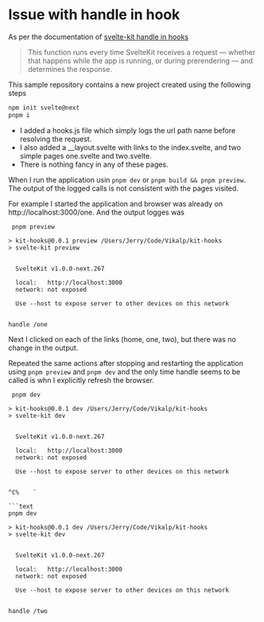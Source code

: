 # Issue with handle in hook

As per the documentation of [svelte-kit handle in hooks](https://kit.svelte.dev/docs/hooks#handle)

> This function runs every time SvelteKit receives a request — whether that happens while the app is running, or during prerendering — and determines the response.

This sample repository contains a new project created using the following steps

```bash
npm init svelte@next
pnpm i
```

- I added a hooks.js file which simply logs the url path name before resolving the request.
- I also added a \_\_layout.svelte with links to the index.svelte, and two simple pages one.svelte and two.svelte.
- There is nothing fancy in any of these pages.

When I run the application usin `pnpm dev` or `pnpm build && pnpm preview`. The output of the logged calls is not consistent with the pages visited.

For example I started the application and browser was already on http://localhost:3000/one. And the output logges was

```text
 pnpm preview

> kit-hooks@0.0.1 preview /Users/Jerry/Code/Vikalp/kit-hooks
> svelte-kit preview


  SvelteKit v1.0.0-next.267

  local:   http://localhost:3000
  network: not exposed

  Use --host to expose server to other devices on this network


handle /one
```

Next I clicked on each of the links (home, one, two), but there was no change in the output.

Repeated the same actions after stopping and restarting the application using `pnpm preview` and `pnpm dev` and the only time handle seems to be called is whn I explicitly refresh the browser.

````text
 pnpm dev

> kit-hooks@0.0.1 dev /Users/Jerry/Code/Vikalp/kit-hooks
> svelte-kit dev


  SvelteKit v1.0.0-next.267

  local:   http://localhost:3000
  network: not exposed

  Use --host to expose server to other devices on this network


^C%    `

```text
pnpm dev

> kit-hooks@0.0.1 dev /Users/Jerry/Code/Vikalp/kit-hooks
> svelte-kit dev


  SvelteKit v1.0.0-next.267

  local:   http://localhost:3000
  network: not exposed

  Use --host to expose server to other devices on this network


handle /two

````
